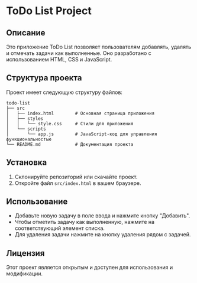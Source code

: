 # ToDo List Project

## Описание
Это приложение ToDo List позволяет пользователям добавлять, удалять и отмечать задачи как выполненные. Оно разработано с использованием HTML, CSS и JavaScript.

## Структура проекта
Проект имеет следующую структуру файлов:

```
todo-list
├── src
│   ├── index.html        # Основная страница приложения
│   ├── styles
│   │   └── style.css     # Стили для приложения
│   └── scripts
│       └── app.js        # JavaScript-код для управления функциональностью
└── README.md             # Документация проекта
```

## Установка
1. Склонируйте репозиторий или скачайте проект.
2. Откройте файл `src/index.html` в вашем браузере.

## Использование
- Добавьте новую задачу в поле ввода и нажмите кнопку "Добавить".
- Чтобы отметить задачу как выполненную, нажмите на соответствующий элемент списка.
- Для удаления задачи нажмите на кнопку удаления рядом с задачей.

## Лицензия
Этот проект является открытым и доступен для использования и модификации.